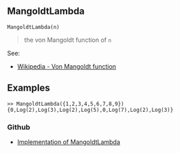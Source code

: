 ## MangoldtLambda

```
MangoldtLambda(n)
```

>  the von Mangoldt function of `n`

See:
* [Wikipedia - Von Mangoldt function](https://en.wikipedia.org/wiki/Von_Mangoldt_function)

## Examples

```
>> MangoldtLambda({1,2,3,4,5,6,7,8,9})
{0,Log(2),Log(3),Log(2),Log(5),0,Log(7),Log(2),Log(3)}
```

### Github

* [Implementation of MangoldtLambda](https://github.com/axkr/symja_android_library/blob/master/symja_android_library/matheclipse-core/src/main/java/org/matheclipse/core/builtin/NumberTheory.java#L3297) 

